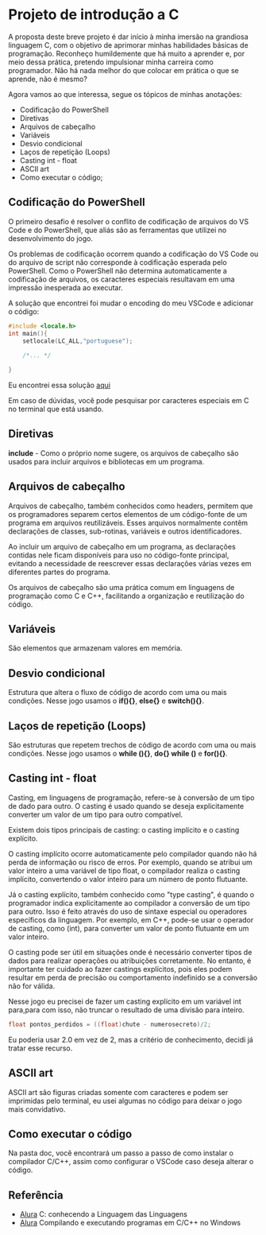 # Projeto de introdução a C
A proposta deste breve projeto é dar início à minha imersão na grandiosa linguagem C, com o objetivo de aprimorar minhas habilidades básicas de programação. Reconheço humildemente que há muito a aprender e, por meio dessa prática, pretendo impulsionar minha carreira como programador. Não há nada melhor do que colocar em prática o que se aprende, não é mesmo?

Agora vamos ao que interessa, segue os tópicos de minhas anotações:

- Codificação do PowerShell
- Diretivas
- Arquivos de cabeçalho 
- Variáveis 
- Desvio condicional 
- Laços de repetição (Loops)
- Casting int - float
- ASCII art 
- Como executar o código;

## Codificação do PowerShell
O primeiro desafio é resolver o conflito de codificação de arquivos do VS Code e do PowerShell, que aliás são as ferramentas que utilizei no desenvolvimento do jogo.

Os problemas de codificação ocorrem quando a codificação do VS Code ou do arquivo de script não corresponde à codificação esperada pelo PowerShell. Como o PowerShell não determina automaticamente a codificação de arquivos, os caracteres especiais resultavam em uma impressão inesperada ao executar.

A solução que encontrei foi mudar o encoding do meu VSCode e adicionar o código:
```C
#include <locale.h> 
int main(){  
	setlocale(LC_ALL,"portuguese");
	
	/*... */

}
```
Eu encontrei essa solução [aqui](https://pt.stackoverflow.com/questions/20550/imprimir-caracteres-especiais-no-console-do-windows#:~:text=Passando%20direto%20o%20c%C3%B3digo%20no%20printf%3A%20printf%20%28%22isto,oprintf%20que%20est%C3%A1%20dispon%C3%ADvel%20com%20a%20licensa%20LGPL)

Em caso de dúvidas, você pode pesquisar por caracteres especiais em C no terminal que está usando.

## Diretivas
**include** - Como o próprio nome sugere, os arquivos de cabeçalho são usados para incluir arquivos e bibliotecas em um programa.
##  Arquivos de cabeçalho
Arquivos de cabeçalho, também conhecidos como headers, permitem que os programadores separem certos elementos de um código-fonte de um programa em arquivos reutilizáveis. Esses arquivos normalmente contêm declarações de classes, sub-rotinas, variáveis e outros identificadores.

Ao incluir um arquivo de cabeçalho em um programa, as declarações contidas nele ficam disponíveis para uso no código-fonte principal, evitando a necessidade de reescrever essas declarações várias vezes em diferentes partes do programa.

Os arquivos de cabeçalho são uma prática comum em linguagens de programação como C e C++, facilitando a organização e reutilização do código.
## Variáveis 
São elementos que armazenam valores em memória. 
## Desvio condicional 
Estrutura que altera o fluxo de código de acordo com uma ou mais condições. 
Nesse jogo usamos o **if(){}**, **else{}** e **switch(){}**.
## Laços de repetição (Loops)
São estruturas que repetem trechos de código de acordo com uma ou mais condições.
Nesse jogo usamos o **while (){}**, **do{} while ()** e **for(){}**.
## Casting int - float
Casting, em linguagens de programação, refere-se à conversão de um tipo de dado para outro. O casting é usado quando se deseja explicitamente converter um valor de um tipo para outro compatível.

Existem dois tipos principais de casting: o casting implícito e o casting explícito.

O casting implícito ocorre automaticamente pelo compilador quando não há perda de informação ou risco de erros. Por exemplo, quando se atribui um valor inteiro a uma variável de tipo float, o compilador realiza o casting implícito, convertendo o valor inteiro para um número de ponto flutuante.

Já o casting explícito, também conhecido como "type casting", é quando o programador indica explicitamente ao compilador a conversão de um tipo para outro. Isso é feito através do uso de sintaxe especial ou operadores específicos da linguagem. Por exemplo, em C++, pode-se usar o operador de casting, como (int), para converter um valor de ponto flutuante em um valor inteiro.

O casting pode ser útil em situações onde é necessário converter tipos de dados para realizar operações ou atribuições corretamente. No entanto, é importante ter cuidado ao fazer castings explícitos, pois eles podem resultar em perda de precisão ou comportamento indefinido se a conversão não for válida.

Nesse jogo eu precisei de fazer um casting explícito em um variável int para,para com isso, não truncar o resultado de uma divisão para inteiro.
```C
float pontos_perdidos = ((float)chute - numerosecreto)/2;  
```
Eu poderia usar 2.0 em vez de 2, mas a critério de conhecimento, decidi já tratar esse recurso.
## ASCII art 
ASCII art são figuras criadas somente com caracteres e podem ser imprimidas pelo terminal, eu usei algumas no código para deixar o jogo mais convidativo.

## Como executar o código
Na pasta doc, você encontrará um passo a passo de como instalar o compilador C/C++, assim como configurar o VSCode caso deseja alterar o código.

## Referência
- [Alura](https://cursos.alura.com.br/course/introducao-a-programacao-com-c-parte-1) C: conhecendo a Linguagem das Linguagens
- [Alura](https://www.alura.com.br/artigos/compilando-executando-programas-c-c-windows) Compilando e executando programas em C/C++ no Windows


